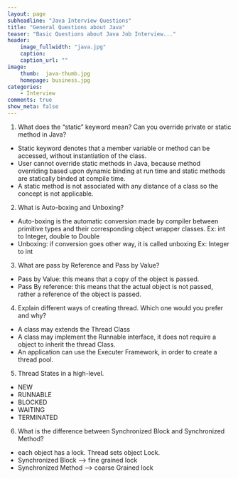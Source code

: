 ```yaml
---
layout: page
subheadline: "Java Interview Questions"
title: "General Questions about Java"
teaser: "Basic Questions about Java Job Interview..."
header:
    image_fullwidth: "java.jpg"
    caption:
    caption_url: ""
image:
    thumb:  java-thumb.jpg
    homepage: business.jpg
categories:
    - Interview
comments: true
show_meta: false
---
```


1. What does the “static” keyword mean? Can you override private or static method in Java?
- Static keyword denotes that a member variable or method can be accessed, without instantiation of the class.
- User cannot override static methods in Java, because method overriding based upon dynamic binding at run time and static methods are statically binded at compile time.
- A static method is not associated with any distance of a class so the concept is not applicable.

2. What is Auto-boxing and Unboxing?
- Auto-boxing  is the automatic conversion made by compiler between primitive types and their corresponding object wrapper classes.
               Ex: int to Integer, double to Double
- Unboxing: if conversion goes other way, it is called unboxing
               Ex: Integer to int

3. What are pass by Reference and Pass by Value?
- Pass by Value: this means that a copy of the object is passed.
- Pass By reference: this means that the actual object is not passed, rather a reference of the object is passed.

4. Explain different ways of creating thread. Which one would you prefer and why?
- A class may extends the Thread Class
- A class may implement the Runnable interface, it does not require a object to inherit the thread Class.
- An application can use the Executer Framework, in order to create a thread pool.

5. Thread States in a high-level.
- NEW
- RUNNABLE
- BLOCKED
- WAITING
- TERMINATED

6. What is the difference between Synchronized Block and Synchronized Method?
- each object has a lock. Thread sets object Lock.
- Synchronized Block —> fine grained lock
- Synchronized Method —> coarse Grained lock
